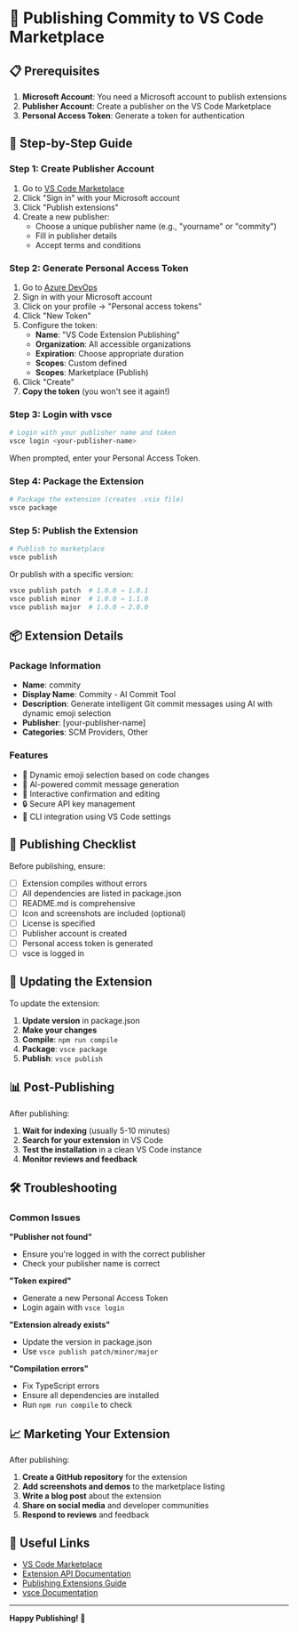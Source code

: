 # 🚀 Publishing Commity to VS Code Marketplace

## 📋 Prerequisites

1. **Microsoft Account**: You need a Microsoft account to publish extensions
2. **Publisher Account**: Create a publisher on the VS Code Marketplace
3. **Personal Access Token**: Generate a token for authentication

## 🔧 Step-by-Step Guide

### Step 1: Create Publisher Account

1. Go to [VS Code Marketplace](https://marketplace.visualstudio.com/)
2. Click "Sign in" with your Microsoft account
3. Click "Publish extensions"
4. Create a new publisher:
   - Choose a unique publisher name (e.g., "yourname" or "commity")
   - Fill in publisher details
   - Accept terms and conditions

### Step 2: Generate Personal Access Token

1. Go to [Azure DevOps](https://dev.azure.com/)
2. Sign in with your Microsoft account
3. Click on your profile → "Personal access tokens"
4. Click "New Token"
5. Configure the token:
   - **Name**: "VS Code Extension Publishing"
   - **Organization**: All accessible organizations
   - **Expiration**: Choose appropriate duration
   - **Scopes**: Custom defined
   - **Scopes**: Marketplace (Publish)
6. Click "Create"
7. **Copy the token** (you won't see it again!)

### Step 3: Login with vsce

```bash
# Login with your publisher name and token
vsce login <your-publisher-name>
```

When prompted, enter your Personal Access Token.

### Step 4: Package the Extension

```bash
# Package the extension (creates .vsix file)
vsce package
```

### Step 5: Publish the Extension

```bash
# Publish to marketplace
vsce publish
```

Or publish with a specific version:
```bash
vsce publish patch  # 1.0.0 → 1.0.1
vsce publish minor  # 1.0.0 → 1.1.0
vsce publish major  # 1.0.0 → 2.0.0
```

## 📦 Extension Details

### Package Information
- **Name**: commity
- **Display Name**: Commity - AI Commit Tool
- **Description**: Generate intelligent Git commit messages using AI with dynamic emoji selection
- **Publisher**: [your-publisher-name]
- **Categories**: SCM Providers, Other

### Features
- 🎯 Dynamic emoji selection based on code changes
- 🧠 AI-powered commit message generation
- 💬 Interactive confirmation and editing
- 🔒 Secure API key management
- 🔗 CLI integration using VS Code settings

## 🎯 Publishing Checklist

Before publishing, ensure:

- [ ] Extension compiles without errors
- [ ] All dependencies are listed in package.json
- [ ] README.md is comprehensive
- [ ] Icon and screenshots are included (optional)
- [ ] License is specified
- [ ] Publisher account is created
- [ ] Personal access token is generated
- [ ] vsce is logged in

## 🔄 Updating the Extension

To update the extension:

1. **Update version** in package.json
2. **Make your changes**
3. **Compile**: `npm run compile`
4. **Package**: `vsce package`
5. **Publish**: `vsce publish`

## 📊 Post-Publishing

After publishing:

1. **Wait for indexing** (usually 5-10 minutes)
2. **Search for your extension** in VS Code
3. **Test the installation** in a clean VS Code instance
4. **Monitor reviews and feedback**

## 🛠️ Troubleshooting

### Common Issues

**"Publisher not found"**
- Ensure you're logged in with the correct publisher
- Check your publisher name is correct

**"Token expired"**
- Generate a new Personal Access Token
- Login again with `vsce login`

**"Extension already exists"**
- Update the version in package.json
- Use `vsce publish patch/minor/major`

**"Compilation errors"**
- Fix TypeScript errors
- Ensure all dependencies are installed
- Run `npm run compile` to check

## 📈 Marketing Your Extension

After publishing:

1. **Create a GitHub repository** for the extension
2. **Add screenshots and demos** to the marketplace listing
3. **Write a blog post** about the extension
4. **Share on social media** and developer communities
5. **Respond to reviews** and feedback

## 🔗 Useful Links

- [VS Code Marketplace](https://marketplace.visualstudio.com/)
- [Extension API Documentation](https://code.visualstudio.com/api)
- [Publishing Extensions Guide](https://code.visualstudio.com/api/working-with-extensions/publishing-extension)
- [vsce Documentation](https://github.com/microsoft/vscode-vsce)

---

**Happy Publishing! 🎉** 
